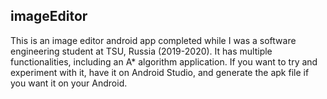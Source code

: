 ## imageEditor

This is an image editor android app completed while I was a software engineering student at TSU, Russia (2019-2020). It has multiple functionalities, including an A* algorithm application. If you want to try and experiment with it, have it on Android Studio, and generate the apk file if you want it on your Android.
